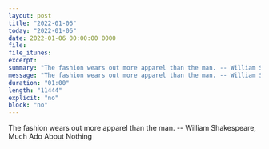 ```yaml
---
layout: post
title: "2022-01-06"
today: "2022-01-06"
date: 2022-01-06 00:00:00 0000
file:
file_itunes:
excerpt:
summary: "The fashion wears out more apparel than the man. -- William Shakespeare, Much Ado About Nothing "
message: "The fashion wears out more apparel than the man. -- William Shakespeare, Much Ado About Nothing "
duration: "01:00"
length: "11444"
explicit: "no"
block: "no"
---
```

The fashion wears out more apparel than the man. -- William Shakespeare, Much Ado About Nothing 

